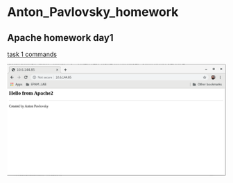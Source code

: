 # Anton_Pavlovsky_homework

## Apache homework day1

[task 1 commands](Apache_day1_task1.sh)

![1.1](Apache2_installed.png)

